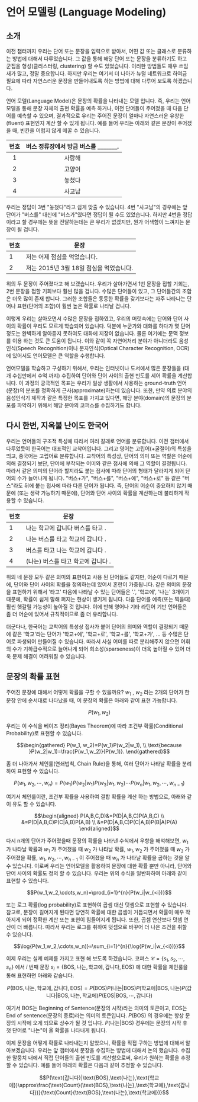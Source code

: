 # 언어 모델링 (Language Modeling)

## 소개

이전 챕터까지 우리는 단어 또는 문장을 입력으로 받아서, 어떤 값 또는 클래스로 분류하는 방법에 대해서 다루었습니다. 그 값을 통해 해당 단어 또는 문장을 분류하기도 하고 군집을 형성(클러스터링, clustering) 할 수도 있었습니다. 이러한 방법들도 매우 쓰임새가 많고, 정말 중요합니다. 하지만 우리는 여기서 더 나아가 뉴럴 네트워크로 하여금 필요에 따라 자연스러운 문장을 만들어내도록 하는 방법에 대해 다루어 보도록 하겠습니다.

언어 모델(Language Model)은 문장의 확률을 나타내는 모델 입니다. 즉, 우리는 언어 모델을 통해 문장 자체의 출현 확률을 예측 하거나, 이전 단어들이 주어졌을 때 다음 단어를 예측할 수 있으며, 결과적으로 우리는 주어진 문장이 얼마나 자연스러운 유창한(fluent) 표현인지 계산 할 수 있게 됩니다. 예를 들어 우리는 아래와 같은 문장이 주어졌을 때, 빈칸을 어렵지 않게 메꿀 수 있습니다.

|번호|버스 정류장에서 방금 버스를 _______.|
|:-:|:-:|
|1|사랑해|
|2|고양이|
|3|놓쳤다|
|4|사고남|

우리는 정답이 3번 "놓쳤다"라고 쉽게 맞출 수 있습니다. 4번 "사고남"의 경우에는 앞 단어가 "버스를" 대신에 "버스가"였다면 정답이 될 수도 있었습니다. 하지만 4번을 정답이라고 할 경우에는 뜻을 전달하는데는 큰 무리가 없겠지만, 뭔가 어색함이 느껴지는 문장이 될 겁니다.

|번호|문장|
|-|-|
|1|저는 어제 점심을 먹었습니다.|
|2|저는 2015년 3월 18일 점심을 먹었습니다.|

위의 두 문장이 주어졌다고 해 보겠습니다. 우리가 살아가면서 1번 문장을 접할 기회는, 2번 문장을 접할 기회보다 훨씬 많을 겁니다. 수많은 단어들이 있고, 그 단어들간의 조합은 더욱 많이 존재 합니다. 그러한 조합들은 동등한 확률을 갖기보다는 자주 나타나는 단어나 표현(단어의 조합)이 훨씬 높은 확률로 나타날 겁니다.

이렇게 우리는 살아오면서 수많은 문장을 접하였고, 우리의 머릿속에는 단어와 단어 사이의 확률이 우리도 모르게 학습되어 있습니다. 덕분에 누군가와 대화를 하다가 몇 단어 정도는 완벽하게 알아듣지 못하여도 대화에 지장이 없습니다. <comment>물론 여기에는 문맥 정보를 이용 하는 것도 큰 도움이 됩니다.</comment> 이와 같이 꼭 자연어처리 분야가 아니더라도 음성인식(Speech Recognition)이나 문자인식(Optical Character Recognition, OCR)에 있어서도 언어모델은 큰 역할을 수행합니다.

언어모델을 학습하고 구성하기 위해서, 우리는 인터넷이나 도서에서 많은 문장들을 (대개 수십만에서 수억 까지) 수집하여 단어와 단어 사이의 출현 빈도를 세어 확률을 계산합니다. 이 과정의 궁극적인 목표는 우리가 일상 생활에서 사용하는 ground-truth 언어(문장)의 분포를 정확하게 근사(approximate)하는데 있습니다. 또한, 만약 의료 분야의 음성인식기 제작과 같은 특정한 목표를 가지고 있다면, 해당 분야(domain)의 문장의 분포를 파악하기 위해서 해당 분야의 코퍼스를 수집하기도 합니다.

## 다시 한번, 지옥불 난이도 한국어

우리는 언어들의 구조적 특성에 따라서 여러 갈래로 언어를 분류합니다. 이전 챕터에서 다루었듯이 한국어는 대표적인 교착어입니다. 그리고 영어는 고립어(+굴절어)의 특성을 띄고, 중국어는 고립어로 분류합니다. 교착어의 특성상, 단어의 의미 또는 역할은 어순에 의해 결정되기 보단, 단어에 부착되는 어미와 같은 접사에 의해 그 역할이 결정됩니다. 따라서 같은 의미의 단어라 할지라도 붙는 접사에 따라 단어의 형태가 달라지게 되어 단어의 수가 늘어나게 됩니다. "버스+가", "버스+를", "버스+에", "버스+로" 등 같은 "버스"라도 뒤에 붙는 접사에 따라 다른 단어가 됩니다. 즉, 단어의 어순이 중요하지 않기 때문에 (또는 생략 가능하기 때문에), 단어와 단어 사이의 확률을 계산하는데 불리하게 작용할 수 있습니다.

|번호|문장|
|-|-|
|1|나는 학교에 갑니다 버스를 타고 .|
|2|나는 버스를 타고 학교에 갑니다 .|
|3|버스를 타고 나는 학교에 갑니다 .|
|4|(나는) 버스를 타고 학교에 갑니다 .|

위의 네 문장 모두 같은 의미의 표현이고 사용 된 단어들도 같지만, 어순이 다르기 때문에, 단어와 단어 사이의 확률을 정의하는데 있어서 혼란이 가중됩니다. 같은 의미의 문장을 표현하기 위해서 '타고' 다음에 나타날 수 있는 단어들은 '.', '학교에', '나는' 3개이기 때문에, 확률이 쉽게 말해 퍼지는 현상이 생기게 됩니다. 다음 단어를 예측(또는 찍을때) 훨씬 헷갈릴 가능성이 높아질 것 입니다. 이에 반해 영어나 기타 라틴어 기반 언어들은 좀 더 어순에 있어서 규칙적이므로 좀 더 유리합니다.

더군다나, 한국어는 교착어의 특성상 접사가 붙어 단어의 의미와 역할이 결정되기 때문에 같은 '학교'라는 단어가 '학교+에', '학교+로', '학교+를', '학교+가', ... 등 수많은 단어로 파생되어 만들어질 수 있습니다. 따라서 사실 어미를 따로 분리해주지 않으면 어휘의 수가 기하급수적으로 늘어나게 되어 희소성(sparseness)이 더욱 높아질 수 있어 더욱 문제 해결이 어려워질 수 있습니다.

## 문장의 확률 표현

주어진 문장에 대해서 어떻게 확률을 구할 수 있을까요? $w_1$ , $w_2$ 라는 2개의 단어가 한 문장 안에 순서대로 나타났을 때, 이 문장의 확률은 아래와 같이 표현 가능합니다.

$$P(w_1, w_2)$$

우리는 이 수식을 베이즈 정리(Bayes Theorem)에 따라 조건부 확률(Conditional Probability)로 표현할 수 있습니다.

$$\begin{gathered}
P(w_1, w_2)=P(w_1)P(w_2|w_1), \\
\text{because }P(w_2|w_1)=\frac{P(w_1,w_2)}{P(w_1)}.
\end{gathered}$$

좀 더 나아가서 체인룰(연쇄법칙, Chain Rule)을 통해, 여러 단어가 나타날 확률을 분리하여 표현할 수 있습니다.

$$P(w_1,w_2,\cdots,w_n)=P(w_1)P(w_2|w_1)P(w_3|w_1, w_2)\cdots P(w_n|w_1,w_2,\cdots,w_{n-1})$$

여기서 체인룰이란, 조건부 확률을 사용하여 결합 확률을 계산 하는 방법으로, 아래와 같이 유도 할 수 있습니다.

$$\begin{aligned}
P(A,B,C,D)&=P(D|A,B,C)P(A,B,C) \\
&=P(D|A,B,C)P(C|A,B)P(A,B) \\
&=P(D|A,B,C)P(C|A,B)P(B|A)P(A)
\end{aligned}$$

다시 n개의 단어가 주어졌을때 문장의 확률을 나타낸 수식에서 우항을 해석해보면, $w_1$ 가 나타날 확률과 $w_1$ 가 주어졌을 때 $w_2$ 가 나타날 확률, $w_1, w_2$ 가 주어졌을 때 $w_3$ 가 주어졌을 확률, $w_1, w_2,\cdots,w_{n-1}$ 이 주어졌을 때 $w_n$ 가 나타날 확률을 곱하는 것을 알 수 있습니다. 이로써 우리는 언어모델을 활용하여 문장에 대한 확률 뿐만 아니라, 단어와 단어 사이의 확률도 정의 할 수 있습니다. 우리는 위의 수식을 일반화하여 아래와 같이 표현할 수 있습니다.

$$P(w_1,w_2,\cdots,w_n)=\prod_{i=1}^{n}{P(w_i|w_{<i})}$$

또는 로그 확률(log probability)로 표현하여 곱셈 대신 덧셈으로 표현할 수 있습니다. 참고로, 문장이 길어지게 된다면 당연히 확률에 대한 곱셈이 거듭되면서 확률이 매우 작아지게 되어 정확한 계산 또는 표현이 힘들어지게 됩니다. <comment>또한, 곱셈 연산보다 덧셈 연산이 더 빠릅니다.</comment> 따라서 우리는 로그를 취하여 덧셈으로 바꾸어 더 나은 조건을 취할 수 있습니다.

$$\log{P(w_1,w_2,\cdots,w_n)}=\sum_{i=1}^{n}{\log{P(w_i|w_{<i})}}$$

이제 우리는 실제 예제를 가지고 표현 해 보도록 하겠습니다. 코퍼스 $\mathcal{C}=\{s_1,s_2,\cdots,s_n\}$ 에서 $i$ 번째 문장 $s_i = \{\text{BOS}, \text{나는}, \text{학교에}, \text{갑니다}, \text{EOS}\}$ 에 대한 확률을 체인룰을 통해 표현하면 아래와 같습니다.

$$P(\text{BOS},\text{나는},\text{학교에},\text{갑니다},\text{EOS})=P(\text{BOS})P(\text{나는}|\text{BOS})P(\text{학교에}|\text{BOS},\text{나는})P(\text{갑니다}|\text{BOS},\text{나는},\text{학교에})P(\text{EOS}|\text{BOS},\cdots,\text{갑니다})$$

여기서 BOS는 Beginning of Sentence(문장의 시작)라는 의미의 토큰이고, EOS는 End of sentence(문장의 종료)라는 의미의 토큰입니다. $P(\text{BOS})$ 의 경우에는 항상 문장의 시작에 오게 되므로 상수가 될 것 입니다. $P(\text{나는}|\text{BOS})$ 경우에는 문장의 시작 후 첫 단어로 "나는"이 올 확률을 나타내게 됩니다.

이제 문장을 어떻게 확률로 나타내는지 알았으니, 확률을 직접 구하는 방법에 대해서 알아보겠습니다. 우리는 앞 챕터에서 문장을 수집하는 방법에 대해서 논의 했습니다. 수집한 말뭉치 내에서 직접 단어들의 출현 빈도를 계산함으로써, 우리가 원하는 확률을 추정할 수 있습니다. 예를 들어 아래의 확률은 다음과 같이 추정할 수 있습니다.

$$P(\text{갑니다}|\text{BOS},\text{나는},\text{학교에})\approx\frac{\text{Count}(\text{BOS},\text{나는},\text{학교에},\text{갑니다})}{\text{Count}(\text{BOS},\text{나는},\text{학교에})}$$
